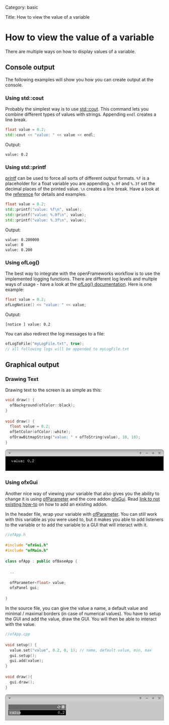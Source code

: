 Category: basic

Title: How to view the value of a variable

# How to view the value of a variable

There are multiple ways on how to display values of a variable.

## Console output

The following examples will show you how you can create output at the console.

### Using std::cout

Probably the simplest way is to use [std::cout](http://en.cppreference.com/w/cpp/io/cout). This command lets you combine different types of values with strings. Appending  ```endl``` creates a line break.
```c++
float value = 0.2;
std::cout << "value: " << value << endl;
```
Output:
```
value: 0.2
```

### Using std::printf

[printf](http://en.cppreference.com/w/cpp/io/c/fprintf) can be used to force all sorts of different output formats. ```%f``` is a placeholder for a float variable you are appending. ```%.0f``` and ```%.3f``` set the decimal places of the printed value. ```\n``` creates a line break. Have a look at the [reference](http://en.cppreference.com/w/cpp/io/c/fprintf) for details and examples.
```c++
float value = 0.2;
std::printf("value: %f\n", value);
std::printf("value: %.0f\n", value);
std::printf("value: %.3f\n", value);
```
Output:
```
value: 0.200000
value: 0
value: 0.200
```

### Using ofLog()

The best way to integrate with the openFrameworks workflow is to use the implemented logging functions. There are different log levels and multple ways of usage - have a look at the [ofLog() documentation](http://openframeworks.cc/documentation/utils/ofLog/). Here is one example:
```c++
float value = 0.2;
ofLogNotice() << "value: " << value;
```
Output:
```
[notice ] value: 0.2
```
You can also redirect the log messages to a file:
```c++
ofLogToFile("myLogFile.txt", true);
// all following logs will be appended to myLogFile.txt
```

## Graphical output

### Drawing Text
Drawing text to the screen is as simple as this:
```c++
void draw() {
  ofBackground(ofColor::black);
}

void draw() {
  float value = 0.2;
  ofSetColor(ofColor::white);
  ofDrawBitmapString("value: " + ofToString(value), 10, 10);
}
```

![Screenshot of drawing string to screen](How_to_view_value_drawstring.png)

### Using ofxGui
Another nice way of viewing your variable that also gives you the ability to change it is using [ofParameter](http://openframeworks.cc/documentation/types/ofParameter/) and the core addon [ofxGui](http://openframeworks.cc/documentation/ofxGui/ofxGui/). Read [link to not existing how-to]() on how to add an existing addon.

In the header file, wrap your variable with [ofParameter](http://openframeworks.cc/documentation/types/ofParameter/). You can still work with this variable as you were used to, but it makes you able to add listeners to the variable or to add the variable to a GUI that will interact with it.

```c++
//ofApp.h

#include "ofxGui.h"
#include "ofMain.h"

class ofApp : public ofBaseApp {

  ..

  ofParameter<float> value;
  ofxPanel gui;

}
```

In the source file, you can give the value a name, a default value and minimal / maximal borders (in case of numerical values). You have to setup the GUI and add the value, draw the GUI. You will then be able to interact with the value.

```c++
//ofApp.cpp

void setup() {
  value.set("value", 0.2, 0, 1); // name, default value, min, max
  gui.setup();
  gui.add(value);
}

void draw(){
  gui.draw();
}

```
![Screenshot of using gui to show and edit value](How_to_view_value_gui.png)
